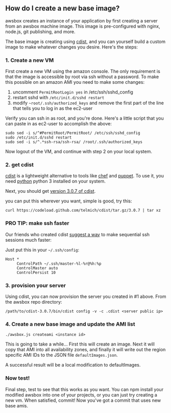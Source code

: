 ## How do I create a new base image?

awsbox creates an instance of your application by first creating a server
from an awsbox machine image.  This image is pre-configured with nginx, node.js,
git publishing, and more.

The base image is creating using [cdist][], and you can yourself build a custom
image to make whatever changes you desire.  Here's the steps:

[cdist]: http://www.nico.schottelius.org/software/cdist/

### 1. Create a new VM

First create a new VM using the amazon console.  The only requirement is that the
image is accessible by root via ssh without a password.  To make this possible
on an amazon AMI you need to make some changes:

1. uncomment `PermitRootLogin yes` in /etc/ssh/sshd_config
2. restart sshd with `/etc/init.d/sshd restart`
3. modify `~root/.ssh/authorized_keys` and remove the first part of the line that
   tells you to log in as the ec2-user

Verify you can ssh in as root, and you're done.  Here's a little script that you
can paste in as ec2-user to accomplish the above:

    sudo sed -i s/^#PermitRoot/PermitRoot/ /etc/ssh/sshd_config
    sudo /etc/init.d/sshd restart
    sudo sed -i s/^.*ssh-rsa/ssh-rsa/ /root/.ssh/authorized_keys

Now logout of the VM, and continue with step 2 on your local system.

### 2. get cdist

[cdist][] is a lightweight alternative to tools like [chef][] and [puppet][].  To
use it, you need [python] python 3 installed on your system.

  [chef]: http://www.getchef.com/
  [puppet]: http://puppetlabs.com
  [python]: https://www.python.org/download/

Next, you should get [version 3.0.7 of cdist][].

  [version 3.0.7 of cdist]:  https://codeload.github.com/telmich/cdist/tar.gz/3.0.7

you can put this wherever you want, simple is good, try this:

    curl https://codeload.github.com/telmich/cdist/tar.gz/3.0.7 | tar xz

### PRO TIP: make ssh faster

Our friends who created cdist [suggest a way][] to make sequential ssh sessions much faster:

  [suggest a way]: http://www.nico.schottelius.org/software/cdist/man/latest/man7/cdist-best-practice.html#_speeding_up_ssh_connections

Just put this in your `~/.ssh/config`:

    Host *
         ControlPath ~/.ssh/master-%l-%r@%h:%p
         ControlMaster auto
         ControlPersist 10

### 3. provision your server

Using cdist, you can now provision the server you created in #1 above. From the awsbox repo directory:

    /path/to/cdist-3.0.7/bin/cdist config -v -c .cdist <server public ip>

### 4. Create a new base image and update the AMI list

    ./awsbox.js createami <instance id>

This is going to take a while...  First this will create an image.  Next it will
copy that AMI into all availability zones, and finally it will write out the
region specific AMI IDs to the JSON file `defaultImages.json`.

A successful result will be a local modification to defaultImages.

### Now test!

Final step, test to see that this works as you want.  You can npm install your
modified awsbox into one of your projects, or you can just try creating a new
vm.  When satisfied, commit!  Now you've got a commit that uses new base amis.

